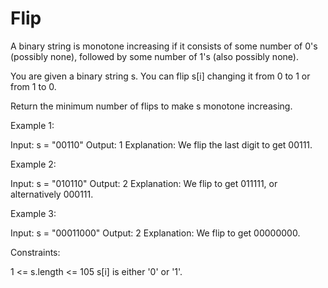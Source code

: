 # Flip

A binary string is monotone increasing if it consists of some number of 0's (possibly none), followed by some number of 1's (also possibly none).

You are given a binary string s. You can flip s[i] changing it from 0 to 1 or from 1 to 0.

Return the minimum number of flips to make s monotone increasing.

 

Example 1:

Input: s = "00110"
Output: 1
Explanation: We flip the last digit to get 00111.

Example 2:

Input: s = "010110"
Output: 2
Explanation: We flip to get 011111, or alternatively 000111.

Example 3:

Input: s = "00011000"
Output: 2
Explanation: We flip to get 00000000.
 

Constraints:

1 <= s.length <= 105
s[i] is either '0' or '1'.
